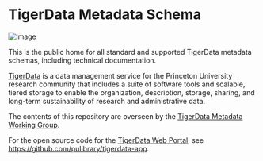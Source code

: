 # TigerData Metadata Schema
![image](https://github.com/user-attachments/assets/533c0637-14c7-4a07-b02c-d8b095ed2f23)

This is the public home for all standard and supported TigerData metadata schemas, including technical documentation.

[TigerData](https://tigerdata.princeton.edu/) is a data management service for the Princeton University research community that includes a suite of software tools and scalable, tiered storage to enable the organization, description, storage, sharing, and long-term sustainability of research and administrative data.

The contents of this repository are overseen by the [TigerData Metadata Working Group](https://tigerdata.princeton.edu/about/our-team#Metadata-Working-Group).

For the open source code for the [TigerData Web Portal](https://tigerdata-app.princeton.edu/), see https://github.com/pulibrary/tigerdata-app.
